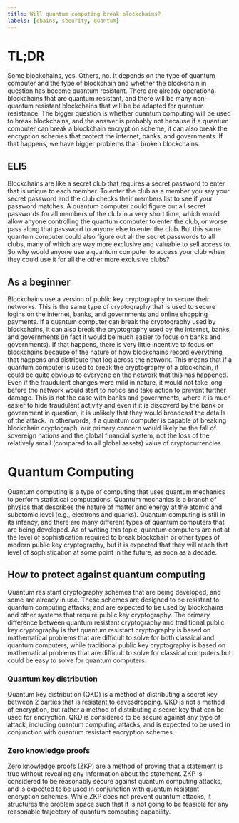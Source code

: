 ```yaml
---
title: Will quantum computing break blockchains?
labels: [chains, security, quantum]
---
```


# TL;DR

Some blockchains, yes. Others, no. It depends on the type of quantum computer and the type of blockchain and whether the blockchain in question has become quantum resistant. There are already operational blockchains that are quantum resistant, and there will be many non-quantum resistant blockchains that will be be adapted for quantum resistance. The bigger question is whether quantum computing will be used to break blockchains, and the answer is probably not because if a quantum computer can break a blockchain encryption scheme, it can also break the encryption schemes that protect the internet, banks, and governments. If that happens, we have bigger problems than broken blockchains.

## ELI5

Blockchains are like a secret club that requires a secret password to enter that is unique to each member. To enter the club as a member you say your secret password and the club checks their members list to see if your password matches. A quantum computer could figure out all secret passwords for all members of the club in a very short time, which would allow anyone controlling the quantum computer to enter the club, or worse pass along that password to anyone else to enter the club. But this same quantum computer could also figure out all the secret passwords to all clubs, many of which are way more exclusive and valuable to sell access to. So why would anyone use a quantum computer to access your club when they could use it for all the other more exclusive clubs?

## As a beginner

Blockchains use a version of public key cryptography to secure their networks. This is the same type of cryptography that is used to secure logins on the internet, banks, and governments and online shopping payments. If a quantum computer can break the cryptography used by blockchains, it can also break the cryptography used by the internet, banks, and governments (in fact it would be much easier to focus on banks and governments). If that happens, there is very little incentive to focus on blockchains because of the nature of how blockchains record everything that happens and distribute that log across the network. This means that if a quantum computer is used to break the cryptography of a blockchain, it could be quite obvious to everyone on the network that this has happened. Even if the fraudulent changes were mild in nature, it would not take long before the network would start to notice and take action to prevent further damage. This is not the case with banks and governments, where it is much easier to hide fraudulent activity and even if it is discoverd by the bank or government in question, it is unlikely that they would broadcast the details of the attack. In otherwords, if a quantum computer is capable of breaking blockchain cryptograph, our primary concern would likely be the fall of sovereign nations and the global financial system, not the loss of the relatively small (compared to all global assets) value of cryptocurrencies.

<!--
## As an intermediate

_explanation_for_experienced_understanding_of_blockchains_
-->
<!--
## As an expert

_explanation_for_professional_understanding_of_blockchains_
-->

# Quantum Computing

Quantum computing is a type of computing that uses quantum mechanics to perform statistical computations. Quantum mechanics is a branch of physics that describes the nature of matter and energy at the atomic and subatomic level (e.g., electrons and quarks). Quantum computing is still in its infancy, and there are many different types of quantum computers that are being developed. As of writing this topic, quantum computers are not at the level of sophistication required to break blockchain or other types of modern public key cryptography, but it is expected that they will reach that level of sophistication at some point in the future, as soon as a decade.

## How to protect against quantum computing

Quantum resistant cryptography schemes that are being developed, and some are already in use. These schemes are designed to be resistant to quantum computing attacks, and are expected to be used by blockchains and other systems that require public key cryptography. The primary difference between quantum resistant cryptography and traditional public key cryptography is that quantum resistant cryptography is based on mathematical problems that are difficult to solve for both classical and quantum computers, while traditional public key cryptography is based on mathematical problems that are difficult to solve for classical computers but could be easy to solve for quantum computers.

### Quantum key distribution

Quantum key distribution (QKD) is a method of distributing a secret key between 2 parties that is resistant to eavesdropping. QKD is not a method of encryption, but rather a method of distributing a secret key that can be used for encryption. QKD is considered to be secure against any type of attack, including quantum computing attacks, and is expected to be used in conjunction with quantum resistant encryption schemes.

### Zero knowledge proofs

Zero knowledge proofs (ZKP) are a method of proving that a statement is true without revealing any information about the statement. ZKP is considered to be reasonably secure against quantum computing attacks, and is expected to be used in conjunction with quantum resistant encryption schemes. While ZKP does not prevent quantum attacks, it structures the problem space such that it is not going to be feasible for any reasonable trajectory of quantum computing capability.
